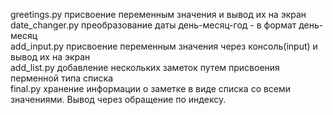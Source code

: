 greetings.py присвоение переменным значения и вывод их на экран<br>
date_changer.py преобразование даты день-месяц-год - в формат день-месяц<br>
add_input.py присвоение переменным значения через консоль(input) и вывод их на экран<br>
add_list.py добавление нескольких заметок путем присвоения перменной типа списка<br>
final.py хранение информации о заметке в виде списка со всеми значениями. Вывод через обращение по индексу.</p>
